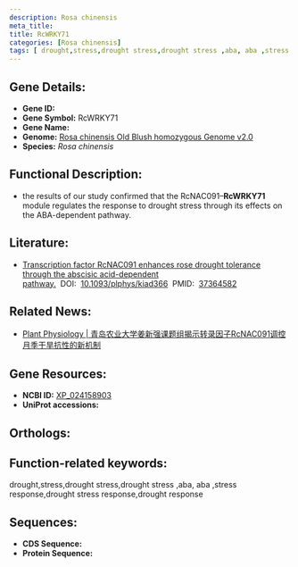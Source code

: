 ```yaml
---
description: Rosa chinensis
meta_title:
title: RcWRKY71
categories: [Rosa chinensis]
tags: [ drought,stress,drought stress,drought stress ,aba, aba ,stress response,drought stress response,drought response ]
---
```


## Gene Details:
- **Gene ID:**	[]()
- **Gene Symbol:** RcWRKY71
- **Gene Name:** 
- **Genome:** [Rosa chinensis Old Blush homozygous Genome v2.0]()
- **Species:** *Rosa chinensis*

## Functional Description:
   -  the results of our study confirmed that the RcNAC091–**RcWRKY71** module regulates the response to drought stress through its effects on the ABA-dependent pathway.

## Literature:
   - [Transcription factor RcNAC091 enhances rose drought tolerance through the abscisic acid-dependent pathway.]( https://academic.oup.com/plphys/article/193/2/1695/7207985?login=true)&nbsp;&nbsp;DOI:&nbsp;&nbsp;[10.1093/plphys/kiad366](https://academic.oup.com/plphys/article/193/2/1695/7207985?login=true)&nbsp;&nbsp;PMID:&nbsp;&nbsp;[37364582](https://pubmed.ncbi.nlm.nih.gov/37364582/)

## Related News:
   - [Plant Physiology | 青岛农业大学姜新强课题组揭示转录因子RcNAC091调控月季干旱抗性的新机制](https://mp.weixin.qq.com/s/VVNTk3RJztjzcvQvHtOpkw)

## Gene Resources:
- **NCBI ID:** [XP_024158903](https://www.ncbi.nlm.nih.gov/gene/?term=XP_024158903)
- **UniProt accessions:** [](https://www.uniprot.org/uniprotkb//entry)

## Orthologs:


## Function-related keywords:
drought,stress,drought stress,drought stress ,aba, aba ,stress response,drought stress response,drought response

## Sequences:
- **CDS Sequence:**
- **Protein Sequence:**
